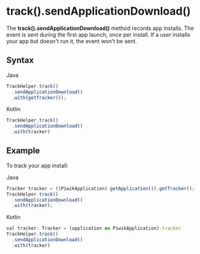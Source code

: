 # track().sendApplicationDownload()

The **track().sendApplicationDownload()** method records app installs.
The event is sent during the first app launch, once per install. If a
user installs your app but doesn't run it, the event won't be sent.

## Syntax

<div class="tabs">

<div class="group-tab">

Java

``` javascript
TrackHelper.track()
  .sendApplicationDownload()
  .with(getTracker());
```

</div>

<div class="group-tab">

Kotlin

``` javascript
TrackHelper.track()
  .sendApplicationDownload()
  .with(tracker)
```

</div>

</div>

## Example

To track your app install:

<div class="tabs">

<div class="group-tab">

Java

``` javascript
Tracker tracker = ((PiwikApplication) getApplication()).getTracker();
TrackHelper.track()
  .sendApplicationDownload()
  .with(tracker);
```

</div>

<div class="group-tab">

Kotlin

``` javascript
val tracker: Tracker = (application as PiwikApplication).tracker
TrackHelper.track()
  .sendApplicationDownload()
  .with(tracker)
```

</div>

</div>
